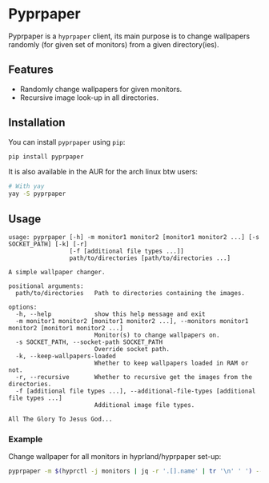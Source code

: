 # Pyprpaper

Pyprpaper  is  a   `hyprpaper`  client,  its  main
purpose   is   to   change   wallpapers   randomly
(for  given   set  of   monitors)  from   a  given
directory(ies).

## Features

- Randomly change wallpapers for given monitors.
- Recursive image look-up in all directories.

## Installation

You can install `pyprpaper` using `pip`:

```sh
pip install pyprpaper
```

It is also available in the AUR for the arch linux
btw users:

```sh
# With yay
yay -S pyprpaper
```

## Usage

```
usage: pyprpaper [-h] -m monitor1 monitor2 [monitor1 monitor2 ...] [-s SOCKET_PATH] [-k] [-r]
                 [-f [additional file types ...]]
                 path/to/directories [path/to/directories ...]

A simple wallpaper changer.

positional arguments:
  path/to/directories   Path to directories containing the images.

options:
  -h, --help            show this help message and exit
  -m monitor1 monitor2 [monitor1 monitor2 ...], --monitors monitor1 monitor2 [monitor1 monitor2 ...]
                        Monitor(s) to change wallpapers on.
  -s SOCKET_PATH, --socket-path SOCKET_PATH
                        Override socket path.
  -k, --keep-wallpapers-loaded
                        Whether to keep wallpapers loaded in RAM or not.
  -r, --recursive       Whether to recursive get the images from the directories.
  -f [additional file types ...], --additional-file-types [additional file types ...]
                        Additional image file types.

All The Glory To Jesus God...
```

### Example

Change  wallpaper  for  all monitors in hyprland/hyprpaper set-up:

```sh
pyprpaper -m $(hyprctl -j monitors | jq -r '.[].name' | tr '\n' ' ') -- /path/to/wallpaper/directories
```
